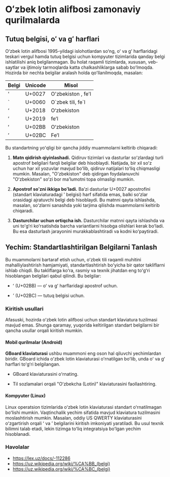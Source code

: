 # Oʻzbek lotin alifbosi zamonaviy qurilmalarda

## Tutuq belgisi, oʻ va gʻ harflari

Oʻzbek lotin alifbosi 1995-yildagi islohotlardan soʻng, oʻ va gʻ harflaridagi teskari vergul hamda tutuq belgisi uchun kompyuter tizimlarida qanday belgi ishlatilishi aniq belgilanmagan. Bu holat raqamli tizimlarda, xususan, veb-saytlar va ijtimoiy tarmoqlarda katta chalkashliklarga sabab boʻlmoqda. Hozirda bir nechta belgilar aralash holda qoʻllanilmoqda, masalan:

| Belgi | Unicode | Misol |
| --- | --- | --- |
| ' | U+0027 | O'zbekiston , fe'l |
| \` | U+0060 | O\`zbek tili, fe\`l |
| ‘ | U+2018 | O‘zbekiston |
| ’ | U+2019 | fe’l |
| ʻ | U+02BB | Oʻzbekiston |
| ʼ | U+02BC | Feʼl |

Bu standartning yoʻqligi bir qancha jiddiy muammolarni keltirib chiqaradi:

1. **Matn qidirish qiyinlashadi.** Qidiruv tizimlari va dasturlar soʻzlardagi turli apostrof belgilari farqli belgilar deb hisoblaydi. Natijada, bir xil soʻz uchun har xil yozuvlar mavjud boʻlib, qidiruv natijalari toʻliq chiqmasligi mumkin. Masalan, "O'zbekiston" deb qidirgan foydalanuvchi "Oʻzbekiston" soʻzi bor maʼlumotni topa olmasligi mumkin.

2. **Apostrof soʻzni ikkiga boʻladi.** Baʼzi dasturlar U+0027 apostrofini (standart klaviaturadagi  \' belgisi) harf sifatida emas, balki soʻzlar orasidagi ajratuvchi belgi deb hisoblaydi. Bu matnni qayta ishlashda, masalan, soʻzlarni sanashda yoki tarjima qilishda muammolarni keltirib chiqaradi.

3. **Dasturchilar uchun ortiqcha ish.** Dasturchilar matnni qayta ishlashda va uni toʻgʻri koʻrsatishda barcha variantlarni hisobga olishlari kerak boʻladi. Bu esa dasturlash jarayonini murakkablashtiradi va kodni koʻpaytiradi.

## Yechim: Standartlashtirilgan Belgilarni Tanlash

Bu muammolarni bartaraf etish uchun, oʻzbek tili raqamli muhitini mahalliylashtirish hamjamiyati, standartlashtirish boʻyicha bir qator takliflarni ishlab chiqdi. Bu takliflarga koʻra, rasmiy va texnik jihatdan eng toʻgʻri hisoblangan belgilari qabul qilindi. Bu belgilar:

- ʻ (U+02BB) — oʻ va gʻ harflaridagi apostrof uchun.

- ʼ (U+02BC) — tutuq belgisi uchun.

### Kiritish usullari

Afasuski, hozirda oʻzbek lotin alifbosi uchun standart klaviatura tuzilmasi mavjud emas. Shunga qaramay, yuqorida keltirilgan standart belgilarni bir qancha usullar orqali kiritish mumkin.

#### Mobil qurilmalar (Android)

**GBoard klaviaturasi** ushbu muammoni eng oson hal qiluvchi yechimlardan biridir. GBoard ichida oʻzbek lotin klaviaturasi oʻrnatilgan boʻlib, unda oʻ va gʻ harflari toʻgʻri belgilangan.

- GBoard klaviaturasini oʻrnating.

- Til sozlamalari orqali "Oʻzbekcha (Lotin)" klaviaturasini faollashtiring.

<!-- TODO: Include screenshots of GBoard -->

#### Kompyuter (Linux)

Linux operatsion tizimlarida oʻzbek lotin klaviaturasi standart oʻrnatilmagan boʻlishi mumkin. Vaqtinchalik yechim sifatida mavjud klaviatura tuzilmasini moslashtirish mumkin. Masalan, oddiy US QWERTY klaviaturasini oʻzgartirish orqali ʻ va ʼ belgilarini kiritish imkoniyati yaratiladi. Bu usul texnik bilimni talab etadi, lekin tizimga toʻliq integratsiya boʻlgan yechim hisoblanadi.

<!-- TODO: Include screenshot of modified keyboard layout on Linux -->
<!-- TODO: Include skript for uzbek keyboard layout on Linux -->

<!-- TODO: Explore other popular options: Samsung keyboard, SwiftKey, etc. -->

<!-- TODO: Input options for iOS, MacOS, Windows -->

### Havolalar

- https://lex.uz/docs/-112286
- https://uz.wikipedia.org/wiki/%CA%BB_(belgi)
- https://uz.wikipedia.org/wiki/%CA%BC_(belgi)